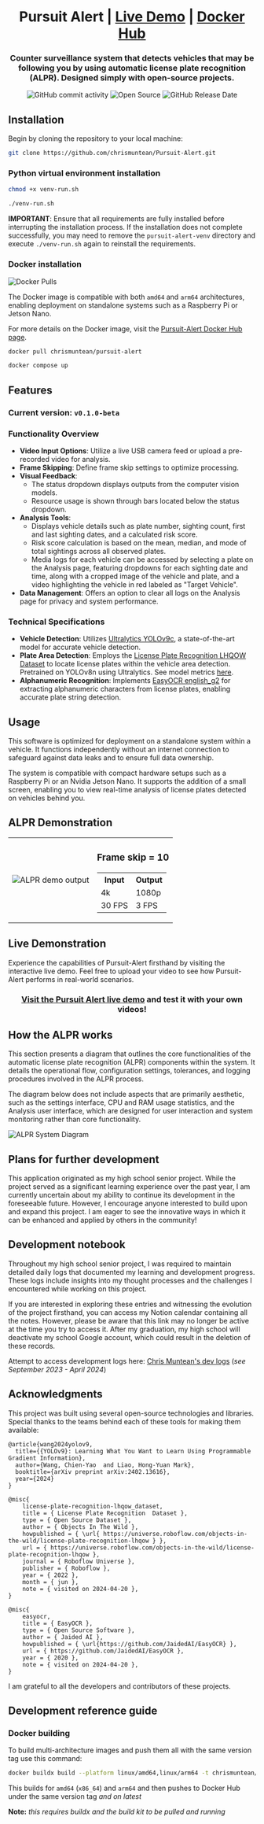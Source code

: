 <div align="center">

  # Pursuit Alert | [Live Demo](https://pursuit-alert-demo.streamlit.app/) | [Docker Hub](https://hub.docker.com/r/chrismuntean/pursuit-alert)
  ### Counter surveillance system that detects vehicles that may be following you by using automatic license plate recognition (ALPR). Designed simply with open-source projects.
  ![GitHub commit activity](https://img.shields.io/github/commit-activity/t/chrismuntean/pursuit-alert)
  ![Open Source](https://img.shields.io/badge/Open%20Source-%E2%9D%A4%EF%B8%8F-blue)
  ![GitHub Release Date](https://img.shields.io/github/release-date/chrismuntean/pursuit-alert)

</div>

## Installation
Begin by cloning the repository to your local machine:
```bash
git clone https://github.com/chrismuntean/Pursuit-Alert.git
```

### Python virtual environment installation
```bash
chmod +x venv-run.sh
```
```bash
./venv-run.sh
```

**IMPORTANT**: Ensure that all requirements are fully installed before interrupting the installation process. If the installation does not complete successfully, you may need to remove the `pursuit-alert-venv` directory and execute `./venv-run.sh` again to reinstall the requirements.

### Docker installation
![Docker Pulls](https://img.shields.io/docker/pulls/chrismuntean/pursuit-alert.svg)

The Docker image is compatible with both `amd64` and `arm64` architectures, enabling deployment on standalone systems such as a Raspberry Pi or Jetson Nano.

For more details on the Docker image, visit the [Pursuit-Alert Docker Hub page](https://hub.docker.com/r/chrismuntean/pursuit-alert).

```bash
docker pull chrismuntean/pursuit-alert
```
```bash
docker compose up
```

## Features
### Current version: `v0.1.0-beta`

### Functionality Overview
- **Video Input Options**: Utilize a live USB camera feed or upload a pre-recorded video for analysis.
- **Frame Skipping**: Define frame skip settings to optimize processing.
- **Visual Feedback**: 
  - The status dropdown displays outputs from the computer vision models.
  - Resource usage is shown through bars located below the status dropdown.
- **Analysis Tools**:
  - Displays vehicle details such as plate number, sighting count, first and last sighting dates, and a calculated risk score.
  - Risk score calculation is based on the mean, median, and mode of total sightings across all observed plates.
  - Media logs for each vehicle can be accessed by selecting a plate on the Analysis page, featuring dropdowns for each sighting date and time, along with a cropped image of the vehicle and plate, and a video highlighting the vehicle in red labeled as "Target Vehicle".
- **Data Management**: Offers an option to clear all logs on the Analysis page for privacy and system performance.

### Technical Specifications
- **Vehicle Detection**: Utilizes [Ultralytics YOLOv9c](https://docs.ultralytics.com/models/yolov9/), a state-of-the-art model for accurate vehicle detection.
- **Plate Area Detection**: Employs the [License Plate Recognition LHQOW Dataset](https://universe.roboflow.com/objects-in-the-wild/license-plate-recognition-lhqow) to locate license plates within the vehicle area detection. Pretrained on YOLOv8n using Ultralytics. See model metrics [here](https://hub.ultralytics.com/models/ljPX6IZZrziN1kPva2Qn).
- **Alphanumeric Recognition**: Implements [EasyOCR english_g2](https://github.com/JaidedAI/EasyOCR) for extracting alphanumeric characters from license plates, enabling accurate plate string detection.

## Usage
This software is optimized for deployment on a standalone system within a vehicle. It functions independently without an internet connection to safeguard against data leaks and to ensure full data ownership.

The system is compatible with compact hardware setups such as a Raspberry Pi or an Nvidia Jetson Nano. It supports the addition of a small screen, enabling you to view real-time analysis of license plates detected on vehicles behind you.

## ALPR Demonstration
<table>
  <tr>
    <!-- This cell holds the GIF -->
    <td valign="middle"><img src="readme-media/demo-output.gif" alt="ALPR demo output"></td>
    <!-- This cell holds the header and table -->
    <td valign="top">
      <h3>Frame skip = 10</h3>
      <table>
        <tr>
          <th>Input</th>
          <th>Output</th>
        </tr>
        <tr>
          <td>4k</td>
          <td>1080p</td>
        </tr>
        <tr>
          <td>30 FPS</td>
          <td>3 FPS</td>
        </tr>
      </table>
    </td>
  </tr>
</table>

## Live Demonstration
Experience the capabilities of Pursuit-Alert firsthand by visiting the interactive live demo. Feel free to upload your video to see how Pursuit-Alert performs in real-world scenarios.

<div align="center">

  ### [Visit the Pursuit Alert live demo](https://pursuit-alert-demo.streamlit.app) and test it with your own videos!

</div>

## How the ALPR works
This section presents a diagram that outlines the core functionalities of the automatic license plate recognition (ALPR) components within the system. It details the operational flow, configuration settings, tolerances, and logging procedures involved in the ALPR process.

The diagram below does not include aspects that are primarily aesthetic, such as the settings interface, CPU and RAM usage statistics, and the Analysis user interface, which are designed for user interaction and system monitoring rather than core functionality.

![ALPR System Diagram](readme-media/ALPR-system.drawio.png)

## Plans for further development
This application originated as my high school senior project. While the project served as a significant learning experience over the past year, I am currently uncertain about my ability to continue its development in the foreseeable future. However, I encourage anyone interested to build upon and expand this project. I am eager to see the innovative ways in which it can be enhanced and applied by others in the community!

## Development notebook
Throughout my high school senior project, I was required to maintain detailed daily logs that documented my learning and development progress. These logs include insights into my thought processes and the challenges I encountered while working on this project.

If you are interested in exploring these entries and witnessing the evolution of the project firsthand, you can access my Notion calendar containing all the notes. However, please be aware that this link may no longer be active at the time you try to access it. After my graduation, my high school will deactivate my school Google account, which could result in the deletion of these records.

Attempt to access development logs here: [Chris Muntean's dev logs](https://sparktechsolutions.notion.site/Muntean-Chris-40f87992478c47c99e366a3a97577a01) (*see September 2023 - April 2024*)

## Acknowledgments
This project was built using several open-source technologies and libraries. Special thanks to the teams behind each of these tools for making them available:
```
@article{wang2024yolov9,
  title={{YOLOv9}: Learning What You Want to Learn Using Programmable Gradient Information},
  author={Wang, Chien-Yao  and Liao, Hong-Yuan Mark},
  booktitle={arXiv preprint arXiv:2402.13616},
  year={2024}
}

@misc{
    license-plate-recognition-lhqow_dataset,
    title = { License Plate Recognition  Dataset },
    type = { Open Source Dataset },
    author = { Objects In The Wild },
    howpublished = { \url{ https://universe.roboflow.com/objects-in-the-wild/license-plate-recognition-lhqow } },
    url = { https://universe.roboflow.com/objects-in-the-wild/license-plate-recognition-lhqow },
    journal = { Roboflow Universe },
    publisher = { Roboflow },
    year = { 2022 },
    month = { jun },
    note = { visited on 2024-04-20 },
}

@misc{
    easyocr,
    title = { EasyOCR },
    type = { Open Source Software },
    author = { Jaided AI },
    howpublished = { \url{https://github.com/JaidedAI/EasyOCR} },
    url = { https://github.com/JaidedAI/EasyOCR },
    year = { 2020 },
    note = { visited on 2024-04-20 },
}
```
I am grateful to all the developers and contributors of these projects.

## Development reference guide

### Docker building
To build multi-architecture images and push them all with the same version tag use this command:
```bash
docker buildx build --platform linux/amd64,linux/arm64 -t chrismuntean/pursuit-alert:v0.1.0-beta -t chrismuntean/pursuit-alert:latest --push .
```
This builds for `amd64` (`x86_64`) and `arm64` and then pushes to Docker Hub under the same version tag *and on latest*

**Note:** *this requires buildx and the build kit to be pulled and running*